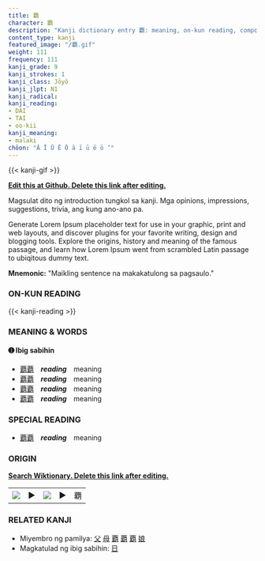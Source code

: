 ```yaml
---
title: 覇
character: 覇
description: "Kanji dictionary entry 覇: meaning, on-kun reading, compounds, origin, related kanji"
content_type: kanji
featured_image: "/覇.gif"
weight: 111
frequency: 111
kanji_grade: 9
kanji_strokes: 1
kanji_class: Jōyō
kanji_jlpt: N1
kanji_radical: 
kanji_reading: 
- DAI
- TAI
- oo-kii
kanji_meaning:
- malaki
chōon: "Ā Ī Ū Ē Ō ā ī ū ē ō ’"
---
```

[//]: # (Don't edit the line below. Kanji animated GIF code is automatically generated.)
{{< kanji-gif >}}

[//]: # (Edit below this line.)

**[Edit this at Github. Delete this link after editing.](https://github.com/tim0g/tim/tree/main/content/kanji/覇/index.md)**

Magsulat dito ng introduction tungkol sa kanji. Mga opinions, impressions, suggestions, trivia, ang kung ano-ano pa.

Generate Lorem Ipsum placeholder text for use in your graphic, print and web layouts, and discover plugins for your favorite writing, design and blogging tools. Explore the origins, history and meaning of the famous passage, and learn how Lorem Ipsum went from scrambled Latin passage to ubiqitous dummy text.
 
**Mnemonic:** "Maikling sentence na makakatulong sa pagsaulo."

### ON-KUN READING

[//]: # (Don't edit the line below. ON-KUN READING code is automatically generated.)
{{< kanji-reading >}}

### MEANING & WORDS

#### ➊ **Ibig sabihin**
  - [覇](../覇)[覇](../覇)　***reading***　meaning
  - [覇](../覇)[覇](../覇)　***reading***　meaning
  - [覇](../覇)[覇](../覇)　***reading***　meaning
  - [覇](../覇)[覇](../覇)　***reading***　meaning

### SPECIAL READING
  - [覇](../覇)[覇](../覇)　***reading***　meaning

### ORIGIN

**[Search Wiktionary. Delete this link after editing.](https://wiktionary.org/wiki/覇)**
<table class="kanji-table"><tr><td>
<img src="60px-覇-bronze.svg.png">
</td><td>▶</td><td>
<img src="60px-覇-oracle.svg.png">
</td><td>▶</td>
<td class="kanji-origin">覇</td>
</tr></table>

### RELATED KANJI
- Miyembro ng pamilya: [父](../父) [母](../母) [覇](../覇) [覇](../覇) [覇](../覇) [娘](../娘)
- Magkatulad ng ibig sabihin: [日](../日)
